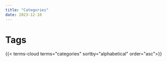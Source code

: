 ```yaml
---
title: "Categories"
date: 2023-12-10
---
```


# Tags
{{< terms-cloud terms="categories" sortby="alphabetical" order="asc">}}
